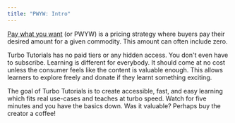 ```yaml
---
title: "PWYW: Intro"
---
```


<le-title lines="Pay What You want" as="h1"></le-title>

<article>
  <p><a href="https://en.wikipedia.org/wiki/Pay_what_you_want" rel="noopener" target="_blank">Pay what you want</a> (or PWYW) is a pricing strategy where buyers pay their desired amount for a given commodity. This amount can often include zero.</p>

  <p>Turbo Tutorials has no paid tiers or any hidden access. You don't even have to subscribe. Learning is different for everybody. It should come at no cost unless the consumer feels like the content is valuable enough. This allows learners to explore freely and donate if they learnt something exciting.</p>

  <p>The goal of Turbo Tutorials is to create accessible, fast, and easy learning which fits real use-cases and teaches at turbo speed. Watch for five minutes and you have the basics down. Was it valuable? Perhaps buy the creator a coffee!</p>
</article>
